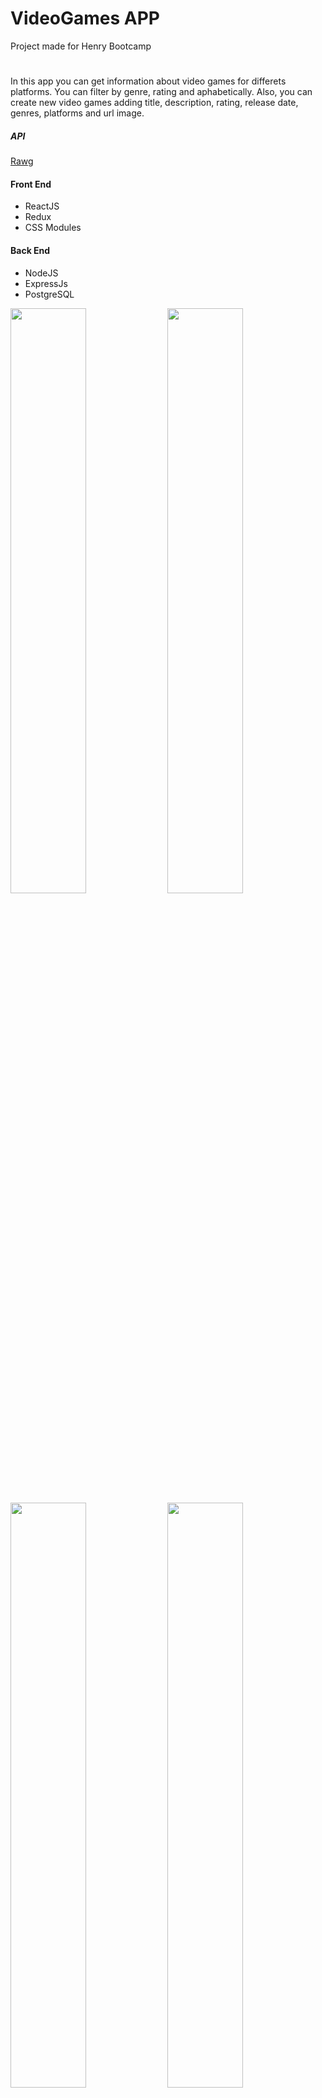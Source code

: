 # VideoGames APP

Project made for Henry Bootcamp
#
In this app you can get information about video games for differets platforms. You can filter by genre, rating and aphabetically. Also, you can create new video games adding title, description, rating, release date, genres, platforms and url image.

##### API
<a href="https://rawg.io/apidocs">Rawg</a>
#### Front End
* ReactJS
* Redux
* CSS Modules
#### Back End
* NodeJS
* ExpressJs
* PostgreSQL

<img src="https://user-images.githubusercontent.com/50562395/123038131-38829780-d3c6-11eb-9bdd-4cabc5a2ead5.png" alt="" width="49%"/> <img src="https://user-images.githubusercontent.com/50562395/123038137-39b3c480-d3c6-11eb-8c61-abb4828f930a.png" alt="" width="49%"/> <img src="https://user-images.githubusercontent.com/50562395/123038165-433d2c80-d3c6-11eb-86a8-f5769c557250.png" alt="" width="49%"/> <img src="https://user-images.githubusercontent.com/50562395/123038140-3ae4f180-d3c6-11eb-82d2-ecdc7e17dd42.png" alt="" width="49%"/> 
